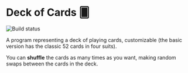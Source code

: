 # Deck of Cards 🂠

![Build status](https://app.travis-ci.com/EdoardoMolinatti/DeckOfCards.svg?branch=main)

A program representing a deck of playing cards, customizable (the basic version has the classic 52 cards in four suits).

You can **shuffle** the cards as many times as you want, making random swaps between the cards in the deck.
